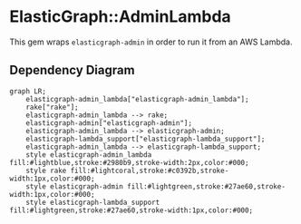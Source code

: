 # ElasticGraph::AdminLambda

This gem wraps `elasticgraph-admin` in order to run it from an AWS Lambda.

## Dependency Diagram

```mermaid
graph LR;
    elasticgraph-admin_lambda["elasticgraph-admin_lambda"];
    rake["rake"];
    elasticgraph-admin_lambda --> rake;
    elasticgraph-admin["elasticgraph-admin"];
    elasticgraph-admin_lambda --> elasticgraph-admin;
    elasticgraph-lambda_support["elasticgraph-lambda_support"];
    elasticgraph-admin_lambda --> elasticgraph-lambda_support;
    style elasticgraph-admin_lambda fill:#lightblue,stroke:#2980b9,stroke-width:2px,color:#000;
    style rake fill:#lightcoral,stroke:#c0392b,stroke-width:1px,color:#000;
    style elasticgraph-admin fill:#lightgreen,stroke:#27ae60,stroke-width:1px,color:#000;
    style elasticgraph-lambda_support fill:#lightgreen,stroke:#27ae60,stroke-width:1px,color:#000;
```
